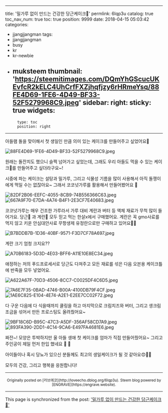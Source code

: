 
---
title: '밀가루 없이 만드는 건강한 당근케이크🎂'
permlink: 6lqp3u
catalog: true
toc_nav_num: true
toc: true
position: 9999
date: 2018-04-15 05:03:42
categories:
- jjangjjangman
tags:
- jjangjjangman
- busy
- kr
- kr-newbie
- muksteem
thumbnail: 'https://steemitimages.com/DQmYhGScucUKEvfcR2kELC4UhCrfFXZjhqfjzy6rHRmeYsq/88FE4D69-1FE6-4D49-BF33-52F5279968C9.jpeg'
sidebar:
    right:
        sticky: true
widgets:
    -
        type: toc
        position: right
---


아들램 돌을 맞이해서 첫 생일인 만큼 의미 있는 케이크를 만들어주고 싶었어요🤗

![88FE4D69-1FE6-4D49-BF33-52F5279968C9.jpeg](https://steemitimages.com/DQmYhGScucUKEvfcR2kELC4UhCrfFXZjhqfjzy6rHRmeYsq/88FE4D69-1FE6-4D49-BF33-52F5279968C9.jpeg)

원래는 돌잔치도 했으니 슬쩍 넘어가고 싶었는데, 그래도 우리 아들도 먹을 수 있는 케이크🍰를 만들어주고 싶더라구요~!

시중에 파는 케이크는 설탕과 밀가루, 그리고 식물성 기름을 많이 사용해서 아직 돌쟁이에게 먹일 수는 없잖아요~ 그래서 코코넛가루를 활용해서 만들어봤어요 🥥

![82DF2B06-EEFC-4055-8CB9-74B556366C63.jpeg](https://steemitimages.com/DQmdVSMq63fbEfcq3n4qnFJNXhBdWboed6p27EXv9dSWy4S/82DF2B06-EEFC-4055-8CB9-74B556366C63.jpeg)![667A9F70-E7DA-4A74-B4F1-2E3CF7E40683.jpeg](https://steemitimages.com/DQmRdgwentC2HaVvyk9fMVBu3YP4HTS4DpvDrGzdkg8qQoR/667A9F70-E7DA-4A74-B4F1-2E3CF7E40683.jpeg)

코코넛가루는 매우 건조한 가루라서 가루 대비 계란과 버터 등 액체 재료가 무척 많이 들어가요. 당근🥕 과 계란🥚  모두 믿고 먹는 한살x에서 구매했어요. 계란은 꼭 gmo사료를 먹지 않고 키운 안심대안사료 무항생제  유정란으로만 구매하고 있어요☝🏻

![B7BDDB7B-1D36-40BF-9571-F3D7CF78A697.jpeg](https://steemitimages.com/DQmX2oBT6yjX6jGdnzyP1QA9hU4KuYF8DFUgCzDcJxsGWbV/B7BDDB7B-1D36-40BF-9571-F3D7CF78A697.jpeg)

계란 크기 엄청 크지요??


![A70B6183-5D3D-4E03-BFF6-A11E10E8EC34.jpeg](https://steemitimages.com/DQmVwqTtwraYaF3hDGhDzzVAkcCm4EoV55xWBE9Ci8g4L4v/A70B6183-5D3D-4E03-BFF6-A11E10E8EC34.jpeg)

애정하는 저의 푸드프로세서로 당근도 다져주고 모든 재료를 섞은 다음 오븐용 케이크틀에 반죽을 모두 넣었어요.

![A622A67F-70D3-4506-8CC7-C0025DF4C6D5.jpeg](https://steemitimages.com/DQmUZVFodG2Rc1zRswNU1ToKeepb5zGknEmv8vX2UyjMyQ9/A622A67F-70D3-4506-8CC7-C0025DF4C6D5.jpeg)

![7A6E7F35-0BAD-4746-B00A-4100DB79F4CF.jpeg](https://steemitimages.com/DQmXP4Qr5jAnGaHzP4s6RLdWoh77PozCTZuByEv2E7GLZ3g/7A6E7F35-0BAD-4746-B00A-4100DB79F4CF.jpeg)![1AE6C825-E104-4E74-A2E1-E2EE7CC02F72.jpeg](https://steemitimages.com/DQmXRtyHQBsrDJ329X8Q3Tv218SPNdXMZwGQDvxkb86iFvV/1AE6C825-E104-4E74-A2E1-E2EE7CC02F72.jpeg)

다 구운 다음에 다 식을때까지 쿨링을 하고 마지막으로 크림치즈와 버터, 그리고 생크림 조금을 섞어서 만든 프로스팅도 올려줬어요~

![9BF18C6D-B95C-47C3-A5DF-356AF58CD7A9.jpeg](https://steemitimages.com/DQmP62uDnKYB3iDHgBjhgM8rAY1MehBg2gwbLd4vkGbA2EB/9BF18C6D-B95C-47C3-A5DF-356AF58CD7A9.jpeg)![893FA390-2DD1-4C14-9CA6-E497FA4681E6.jpeg](https://steemitimages.com/DQmWkFsek5JG71WDM2t85byqrtCXifN5EwekNY8DSdRC7yU/893FA390-2DD1-4C14-9CA6-E497FA4681E6.jpeg)

짜잔~! 모양은 투박하지만 울 아들 생애 첫 케이크를 엄마가 직접 만들어줬어요~ 그리고 주인공이 제일 먼저 한입 했네요 🍰 🎂

아이들이나 혹시 당뇨가 있으신 분들께도 최고의 생일케이크가 될 것 같아요😍👍🏼

모두의 건강, 그리고 행복을 응원합니다!

***
<center><sup>Originally posted on [러브에코](http://loveecho.dblog.org/6lqp3u). Steem blog powered by [ENGRAVE](https://engrave.website).</sup></center>

- - -

This page is synchronized from the post: ['밀가루 없이 만드는 건강한 당근케이크🎂'](https://steemit.com/@loveecho/6lqp3u)
